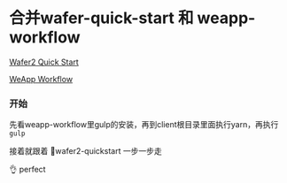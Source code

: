 # 合并wafer-quick-start 和 weapp-workflow

[Wafer2 Quick Start](https://github.com/tencentyun/wafer2-quickstart)

[WeApp Workflow](https://github.com/Jeff2Ma/WeApp-Workflow)

### 开始

先看weapp-workflow里gulp的安装，再到client根目录里面执行yarn，再执行 ```gulp```

接着就跟着 wafer2-quickstart 一步一步走

👌 perfect